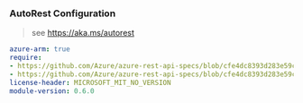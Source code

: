 ### AutoRest Configuration

> see https://aka.ms/autorest

``` yaml
azure-arm: true
require:
- https://github.com/Azure/azure-rest-api-specs/blob/cfe4dc8393d283e59cc6af4fceaf2c70eaee31a9/specification/sqlvirtualmachine/resource-manager/readme.md
- https://github.com/Azure/azure-rest-api-specs/blob/cfe4dc8393d283e59cc6af4fceaf2c70eaee31a9/specification/sqlvirtualmachine/resource-manager/readme.go.md
license-header: MICROSOFT_MIT_NO_VERSION
module-version: 0.6.0
```